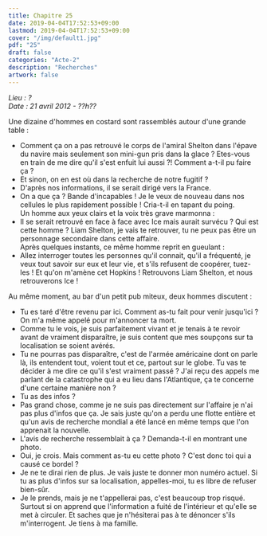 ```yaml
---
title: Chapitre 25
date: 2019-04-04T17:52:53+09:00
lastmod: 2019-04-04T17:52:53+09:00
cover: "/img/default1.jpg"
pdf: "25"
draft: false
categories: "Acte-2"
description: "Recherches"
artwork: false
---
```

_Lieu : ?   
Date : 21 avril 2012 - ??h??_

Une dizaine d'hommes en costard sont rassemblés autour d'une grande table :   
- Comment ça on a pas retrouvé le corps de l'amiral Shelton dans l'épave du navire mais seulement son mini-gun pris dans la glace ? Etes-vous en train de me dire qu'il s'est enfuit lui aussi ?! Comment a-t-il pu faire ça ?   
- Et sinon, on en est où dans la recherche de notre fugitif ?   
- D'après nos informations, il se serait dirigé vers la France.   
- On a que ça ? Bande d'incapables ! Je le veux de nouveau dans nos cellules le plus rapidement possible ! Cria-t-il en tapant du poing.   
Un homme aux yeux clairs et la voix très grave marmonna :   
- Il se serait retrouvé en face à face avec Ice mais aurait survécu ? Qui est cette homme ? Liam Shelton, je vais te retrouver, tu ne peux pas être un personnage secondaire dans cette affaire.    
Après quelques instants, ce même homme reprit en gueulant :   
- Allez interroger toutes les personnes qu'il connait, qu'il a fréquenté, je veux tout savoir sur eux et leur vie, et s'ils refusent de coopérer, tuez-les ! Et qu'on m'amène cet Hopkins ! Retrouvons Liam Shelton, et nous retrouverons Ice !   
   
Au même moment, au bar d'un petit pub miteux, deux hommes discutent :   
- Tu es taré d'être revenu par ici. Comment as-tu fait pour venir jusqu'ici ? On m'a même appelé pour m'annoncer ta mort.   
- Comme tu le vois, je suis parfaitement vivant et je tenais à te revoir avant de vraiment disparaître, je suis content que mes soupçons sur ta localisation se soient avérés.   
- Tu ne pourras pas disparaître, c'est de l'armée américaine dont on parle là, ils entendent tout, voient tout et ce, partout sur le globe. Tu vas te décider à me dire ce qu'il s'est vraiment passé ? J'ai reçu des appels me parlant de la catastrophe qui a eu lieu dans l'Atlantique, ça te concerne d'une certaine manière non ?   
- Tu as des infos ?   
- Pas grand chose, comme je ne suis pas directement sur l'affaire je n'ai pas plus d'infos que ça. Je sais juste qu'on a perdu une flotte entière et qu'un avis de recherche mondial a été lancé en même temps que l'on apprenait la nouvelle.   
- L'avis de recherche ressemblait à ça ? Demanda-t-il en montrant une photo.   
- Oui, je crois. Mais comment as-tu eu cette photo ? C'est donc toi qui a causé ce bordel ?   
- Je ne te dirai rien de plus. Je vais juste te donner mon numéro actuel. Si tu as plus d'infos sur sa localisation, appelles-moi, tu es libre de refuser bien-sûr.   
- Je le prends, mais je ne t'appellerai pas, c'est beaucoup trop risqué. Surtout si on apprend que l'information a fuité de l'intérieur et qu'elle se met à circuler. Et saches que je n'hésiterai pas à te dénoncer s'ils m'interrogent. Je tiens à ma famille.